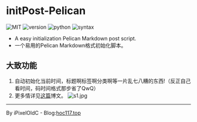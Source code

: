 # initPost-Pelican 
![MIT](https://img.shields.io/badge/License-MIT-blue.svg?style=flat-square) ![version](https://img.shields.io/badge/Version-0.1-green.svg?style=flat-square) ![python](https://img.shields.io/badge/Python-2.7.12--3.5.2...-blue.svg?style=flat-square) ![syntax](https://img.shields.io/badge/SupportSyntax-Markdown-orange.svg?style=flat-square)
- A easy initialization Pelican Markdown post script.
- 一个易用的Pelican Markdown格式初始化脚本。

## 大致功能
1. 自动初始化当前时间，标题啊标签啊分类啊等一片乱七八糟的东西!（反正自己看时间，码时间格式那步省了QwQ）
2. 更多情详见[这篇](http://hoc117.top/init-post.html)博文。
![s1.jpg](http://blog.hoc117.top/s1.jpg)
---
By iPixelOldC - Blog:[hoc117.top](http://hoc117.top)
